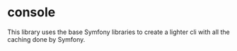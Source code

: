 # console

This library uses the base Symfony libraries to create a lighter 
cli with all the caching done by Symfony.